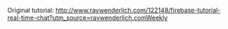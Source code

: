 Original tutorial: http://www.raywenderlich.com/122148/firebase-tutorial-real-time-chat?utm_source=raywenderlich.comWeekly

